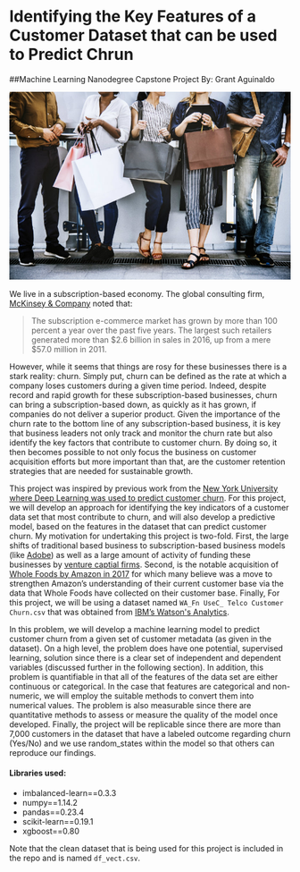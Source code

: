 # Identifying the Key Features of a Customer Dataset that can be used to Predict Chrun 

##Machine Learning Nanodegree Capstone Project 
By: Grant Aguinaldo

![](./images/mlnd-image.jpg)


We live in a subscription-based economy. The global consulting firm, [McKinsey & Company](https://www.mckinsey.com/industries/high-tech/our-insights/thinking-inside-the-subscription-box-new-research-on-ecommerce-consumers) noted that:

> The subscription e-commerce market has grown by more than 100 percent a year over the past five years. The largest such retailers generated more than $2.6 billion in sales in 2016, up from a mere $57.0 million in 2011.

However, while it seems that things are rosy for these businesses there is a stark reality: churn. Simply put, churn can be defined as the rate at which a company loses customers during a given time period. Indeed, despite record and rapid growth for these subscription-based businesses, churn can bring a subscription-based down, as quickly as it has grown, if companies do not deliver a superior product. Given the importance of the churn rate to the bottom line of any subscription-based business, it is key that business leaders not only track and monitor the churn rate but also identify the key factors that contribute to customer churn. By doing so, it then becomes possible to not only focus the business on customer acquisition efforts but more important than that, are the customer retention strategies that are needed for sustainable growth.  

This project was inspired by previous work from the [New York University where Deep Learning was used to predict customer churn](https://arxiv.org/pdf/1703.03869.pdf). For this project, we will develop an approach for identifying the key indicators of a customer data set that most contribute to churn, and will also develop a predictive model, based on the features in the dataset that can predict customer churn. My motivation for undertaking this project is two-fold. First, the large shifts of traditional based business to subscription-based business models (like [Adobe](https://www.bloomberg.com/news/articles/2017-06-08/how-adobe-got-its-customers-hooked-on-subscriptions)) as well as a large amount of activity of funding these businesses by [venture captial firms](https://hbr.org/2017/12/subscription-businesses-are-booming-heres-how-to-value-them). Second, is the notable acquisition of [Whole Foods by Amazon in  2017](https://www.forbes.com/sites/gregpetro/2017/08/02/amazons-acquisition-of-whole-foods-is-about-two-things-data-and-product/#7df17c63a808) for which many believe was a move to strengthen Amazon’s understanding of their current customer base via the data that Whole Foods have collected on their customer base. Finally, For this project, we will be using a dataset named `WA_Fn UseC_ Telco Customer Churn.csv` that was obtained from [IBM’s Watson's Analytics](https://www.ibm.com/communities/analytics/watson-analytics-blog/guide-to-sample-datasets/). 

In this problem, we will develop a machine learning model to predict customer churn from a given set of customer metadata (as given in the dataset). On a high level, the problem does have one potential, supervised learning, solution since there is a clear set of independent and dependent variables (discussed further in the following section). In addition, this problem is quantifiable in that all of the features of the data set are either continuous or categorical. In the case that features are categorical and non-numeric, we will employ the suitable methods to convert them into numerical values.  The problem is also measurable since there are quantitative methods to assess or measure the quality of the model once developed. Finally, the project will be replicable since there are more than 7,000 customers in the dataset that have a labeled outcome regarding churn (Yes/No) and we use random_states within the model so that others can reproduce our findings. 


#### Libraries used:

* imbalanced-learn==0.3.3
* numpy==1.14.2
* pandas==0.23.4
* scikit-learn==0.19.1
* xgboost==0.80

Note that the clean dataset that is being used for this project is included in the repo and is named `df_vect.csv`.

###